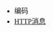 <font face="Simsun" size=3>

- 编码
- [HTTP消息](https://developer.mozilla.org/zh-CN/docs/Web/HTTP/Messages)

</font>